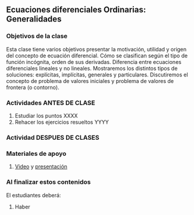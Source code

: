 ## Ecuaciones diferenciales Ordinarias: Generalidades

### Objetivos de la clase
Esta clase tiene varios objetivos presentar la motivación, utilidad y origen del concepto de ecuación diferencial.  Cómo se clasifican según el tipo de función incógnita, orden de sus derivadas. Diferencia entre ecuaciones diferenciales lineales y no lineales. Mostraremos los distintos tipos de soluciones: explícitas, implícitas, generales y particulares. Discutiremos el concepto de problema de valores iniciales y problema de valores de frontera (o contorno).

### Actividades ANTES DE CLASE
   1. Estudiar los puntos XXXX  
   2. Rehacer los ejercicios resueltos YYYY

### Actividad DESPUES DE CLASES


### Materiales de apoyo
   1. [Video](XXX) y [presentación](YYY)

### Al finalizar estos contenidos
   El estudiantes deberá:
   1. Haber
